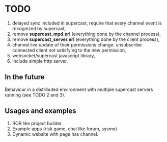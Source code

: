 TODO
====
1. delayed sync included in supercast, require that every channel event is
recognized by supercast,
2. remove **supercast_mpd.erl** (everything done by the channel process),
3. remove **supercast_server.erl** (everything done by the client process),
4. channel live update of their permissions change: unsubscribe connected client not satisfying to the new permission,
5. websocket/supercast javascript library,
6. include simple http server.


In the future
-------------
Behaviour in a distributed environment with multiple supercast servers
running (see TODO 2 and 3).

Usages and examples
------------------
1. ROR like project builder
2. Example apps (risk game, chat like forum, sysmo)
3. Dynamic website with page has channel.

